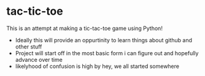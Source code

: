 # tac-tic-toe
This is an attempt at making a tic-tac-toe game using Python! 
* Ideally this will provide an oppurtinity to learn things about github and other stuff
* Project will start off in the most basic form i can figure out and hopefully advance over time
* likelyhood of confusion is high by hey, we all started somewhere
